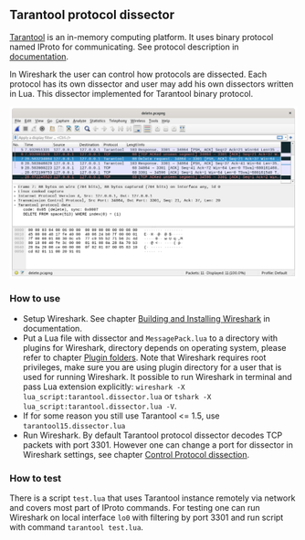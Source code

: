 ## Tarantool protocol dissector

[Tarantool](https://www.tarantool.io/en/) is an in-memory computing platform.
It uses binary protocol named IProto for communicating. See protocol
description in [documentation][box-protocol].

In Wireshark the user can control how protocols are dissected. Each protocol
has its own dissector and user may add his own dissectors written in Lua. This
dissector implemented for Tarantool binary protocol.

![Wireshark][screenshot]

### How to use

- Setup Wireshark. See chapter [Building and Installing
  Wireshark][building-and-installing-wireshark] in documentation.
- Put a Lua file with dissector and `MessagePack.lua` to a directory with
  plugins for Wireshark, directory depends on operating system, please refer to
  chapter [Plugin folders][plugin-folders].
  Note that Wireshark requires root privileges, make sure you are using plugin
  directory for a user that is used for running Wireshark. It possible to run
  Wireshark in terminal and pass Lua extension explicitly: `wireshark -X
  lua_script:tarantool.dissector.lua` or `tshark -X
  lua_script:tarantool.dissector.lua -V`.
- If for some reason you still use Tarantool <= 1.5, use `tarantool15.dissector.lua`
- Run Wireshark. By default Tarantool protocol dissector decodes TCP packets
  with port 3301. However one can change a port for dissector in Wireshark
  settings, see chapter [Control Protocol dissection][control-protocol-dissection].

### How to test

There is a script `test.lua` that uses Tarantool instance remotely via network
and covers most part of IProto commands. For testing one can run Wireshark on
local interface `lo0` with filtering by port 3301 and run script with command
`tarantool test.lua`.

[box-protocol]: https://www.tarantool.io/en/doc/latest/dev_guide/internals/box_protocol/
[screenshot]: screenshot.png
[building-and-installing-wireshark]: https://www.wireshark.org/docs/wsug_html_chunked/ChapterBuildInstall.html
[plugin-folders]: https://www.wireshark.org/docs/wsug_html_chunked/ChPluginFolders.html
[control-protocol-dissection]: https://www.wireshark.org/docs/wsug_html_chunked/ChCustProtocolDissectionSection.html
